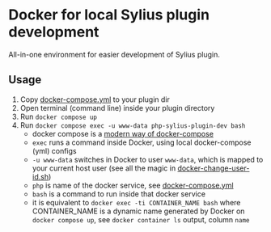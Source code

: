# Docker for local Sylius plugin development

All-in-one environment for easier development of Sylius plugin.

## Usage

1. Copy [docker-compose.yml](docker-compose.yml) to your plugin dir
2. Open terminal (command line) inside your plugin directory
3. Run `docker compose up`
4. Run `docker compose exec -u www-data php-sylius-plugin-dev bash`
    - docker compose is a [modern way of docker-compose](https://docs.docker.com/compose/)
    - `exec` runs a command inside Docker, using local docker-compose (yml) configs
    - `-u www-data` switches in Docker to user `www-data`, which is mapped to your current host user (see all the magic in [docker-change-user-id.sh](docker%2Fphp%2Fdocker-change-user-id.sh))
    - `php` is name of the docker service, see [docker-compose.yml](docker-compose.yml)
    - `bash` is a command to run inside that docker service
    - it is equivalent to `docker exec -ti CONTAINER_NAME bash` where CONTAINER_NAME is a dynamic name generated by
      Docker on `docker compose up`, see `docker container ls` output, column `name`
